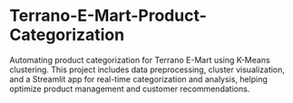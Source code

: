 # Terrano-E-Mart-Product-Categorization
Automating product categorization for Terrano E-Mart using K-Means clustering. This project includes data preprocessing, cluster visualization, and a Streamlit app for real-time categorization and analysis, helping optimize product management and customer recommendations.
